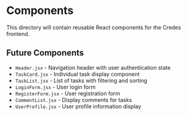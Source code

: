 # Components

This directory will contain reusable React components for the Credes frontend.

## Future Components

- `Header.jsx` - Navigation header with user authentication state
- `TaskCard.jsx` - Individual task display component
- `TaskList.jsx` - List of tasks with filtering and sorting
- `LoginForm.jsx` - User login form
- `RegisterForm.jsx` - User registration form
- `CommentList.jsx` - Display comments for tasks
- `UserProfile.jsx` - User profile information display